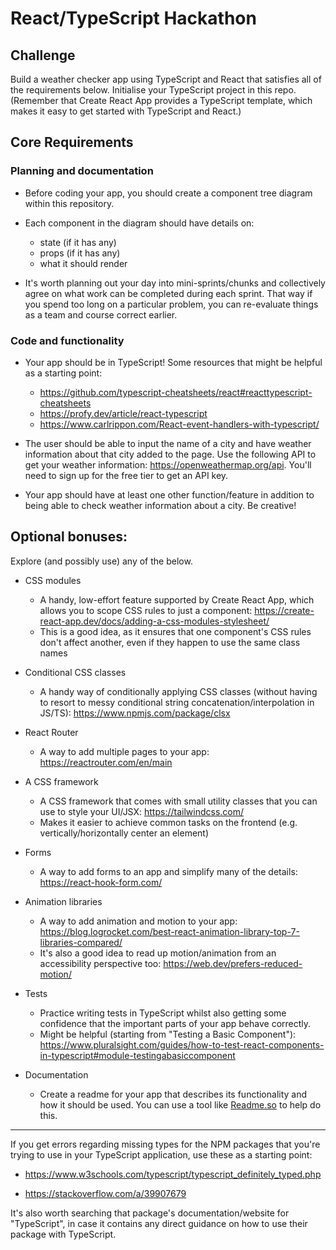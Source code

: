 # React/TypeScript Hackathon

## Challenge

Build a weather checker app using TypeScript and React that satisfies all of the requirements below. Initialise your TypeScript project in this repo. (Remember that Create React App provides a TypeScript template, which makes it easy to get started with TypeScript and React.)

## Core Requirements

### Planning and documentation

- Before coding your app, you should create a component tree diagram within this repository.
- Each component in the diagram should have details on:

  - state (if it has any)
  - props (if it has any)
  - what it should render

- It's worth planning out your day into mini-sprints/chunks and collectively agree on what work can be completed during each sprint. That way if you spend too long on a particular problem, you can re-evaluate things as a team and course correct earlier.

### Code and functionality

- Your app should be in TypeScript! Some resources that might be helpful as a starting point:

  - https://github.com/typescript-cheatsheets/react#reacttypescript-cheatsheets
  - https://profy.dev/article/react-typescript
  - https://www.carlrippon.com/React-event-handlers-with-typescript/

- The user should be able to input the name of a city and have weather information about that city added to the page. Use the following API to get your weather information: https://openweathermap.org/api. You'll need to sign up for the free tier to get an API key.
- Your app should have at least one other function/feature in addition to being able to check weather information about a city. Be creative!

## Optional bonuses:

Explore (and possibly use) any of the below.

- CSS modules

  - A handy, low-effort feature supported by Create React App, which allows you to scope CSS rules to just a component: https://create-react-app.dev/docs/adding-a-css-modules-stylesheet/
  - This is a good idea, as it ensures that one component's CSS rules don't affect another, even if they happen to use the same class names

- Conditional CSS classes

  - A handy way of conditionally applying CSS classes (without having to resort to messy conditional string concatenation/interpolation in JS/TS): https://www.npmjs.com/package/clsx

- React Router

  - A way to add multiple pages to your app: https://reactrouter.com/en/main

- A CSS framework

  - A CSS framework that comes with small utility classes that you can use to style your UI/JSX: https://tailwindcss.com/
  - Makes it easier to achieve common tasks on the frontend (e.g. vertically/horizontally center an element)

- Forms

  - A way to add forms to an app and simplify many of the details: https://react-hook-form.com/

- Animation libraries

  - A way to add animation and motion to your app: https://blog.logrocket.com/best-react-animation-library-top-7-libraries-compared/
  - It's also a good idea to read up motion/animation from an accessibility perspective too: https://web.dev/prefers-reduced-motion/

- Tests

  - Practice writing tests in TypeScript whilst also getting some confidence that the important parts of your app behave correctly.
  - Might be helpful (starting from "Testing a Basic Component"): https://www.pluralsight.com/guides/how-to-test-react-components-in-typescript#module-testingabasiccomponent

- Documentation

  - Create a readme for your app that describes its functionality and how it should be used. You can use a tool like [Readme.so](https://readme.so/editor) to help do this.

---

If you get errors regarding missing types for the NPM packages that you're trying to use in your TypeScript application, use these as a starting point:

- https://www.w3schools.com/typescript/typescript_definitely_typed.php

- https://stackoverflow.com/a/39907679

It's also worth searching that package's documentation/website for "TypeScript", in case it contains any direct guidance on how to use their package with TypeScript.
